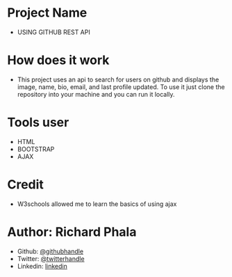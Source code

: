 # Project Name
  - USING GITHUB REST API 
# How does it work
  - This project uses an api to search for users on github and displays the image, name, bio, email, and last profile updated. To use it just clone the repository 
     into your machine and you can run it locally.
# Tools user
  - HTML
  - BOOTSTRAP
  - AJAX
# Credit
  - W3schools allowed me to learn the basics of using ajax

# Author: Richard Phala
  - Github: [@githubhandle](https://github.com/RichardBongani)
  - Twitter: [@twitterhandle](https://github.com/Richard15391169)
  - Linkedin: [linkedin](https://www.linkedin.com/in/richard-phala-078428113/)


